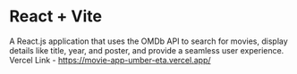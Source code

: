 # React + Vite

A React.js application that uses the OMDb API to search for movies, display details like title, year, and poster, and provide a seamless user experience. 
Vercel Link - https://movie-app-umber-eta.vercel.app/
